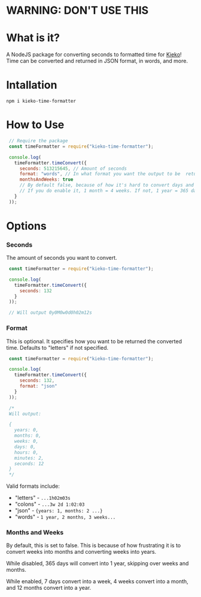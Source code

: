 # WARNING: DON'T USE THIS






# What is it?
 A NodeJS package for converting seconds to formatted time for [Kieko](https://discordapp.com/oauth2/authorize?client_id=706537104573857844&scope=bot&permissions=1043721303)!
 Time can be converted and returned in JSON format, in words, and more.

# Intallation
 `npm i kieko-time-formatter`

# How to Use
 ```js
  // Require the package
  const timeFormatter = require("kieko-time-formatter");

  console.log(
    timeFormatter.timeConvert({
      seconds: 513215645, // Amount of seconds
      format: "words", // In what format you want the output to be  returned.
      monthsAndWeeks: true
      // By default false, because of how it's hard to convert days and weeks to months.
      // If you do enable it, 1 month = 4 weeks. If not, 1 year = 365 days.
    }
  ));
 ```

# Options

### Seconds
 The amount of seconds you want to convert.

 ```js
  const timeFormatter = require("kieko-time-formatter");

  console.log(
    timeFormatter.timeConvert({
      seconds: 132
    }
  ));

  // Will output 0y0M0w0d0h02m12s
 ```

### Format
 This is optional. It specifies how you want to be
 returned the converted time. Defaults to "letters" if not specified.

 ```js
  const timeFormatter = require("kieko-time-formatter");

  console.log(
    timeFormatter.timeConvert({
      seconds: 132,
      format: "json"
    }
  ));

  /*
  Will output:

  {
    years: 0,
    months: 0,
    weeks: 0,
    days: 0,
    hours: 0,
    minutes: 2,
    seconds: 12
  }
  */
 ```

 Valid formats include:
 - "letters" - `...1h02m03s`
 - "colons" - `...3w 2d 1:02:03`
 - "json" - `{years: 1, months: 2 ...}`
 - "words" - `1 year, 2 months, 3 weeks...`

### Months and Weeks
 By default, this is set to false. This is because of how
 frustrating it is to convert weeks into months
 and converting weeks into years.

 While disabled, 365 days will convert into 1 year, skipping over
 weeks and months.

 While enabled, 7 days convert into a week, 4 weeks convert
 into a month, and 12 months convert into a year.
